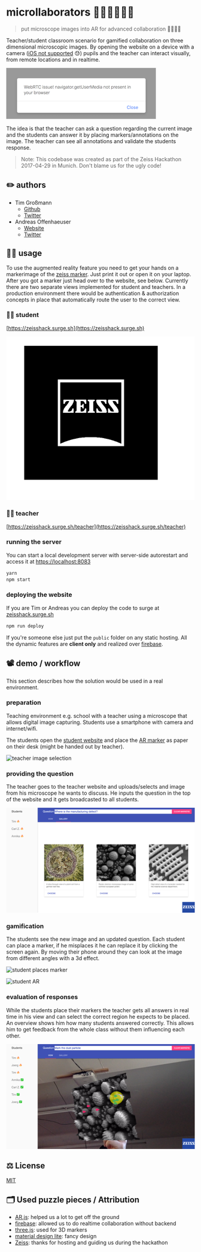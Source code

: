 # microllaborators 👩‍👦‍👦🔬👩‍🏫

> put microscope images into AR for advanced collaboration 🔮🔬👩‍🏫

Teacher/student classroom scenario for gamified collaboration on three dimensional microscopic images.
By opening the website on a device with a camera ([iOS not supported](https://webkit.org/status/#specification-webrtc) 😓) pupils and the teacher can interact visually, from remote locations and in realtime.

![safari fails](./safari-fail.png)

The idea is that the teacher can ask a question regarding the current image and the students can answer it by placing markers/annotations on the image. The teacher can see all annotations and validate the students response.

> Note: This codebase was created as part of the Zeiss Hackathon 2017-04-29 in Munich. Don't blame us for the ugly code!

## ✏️ authors

* Tim Großmann
  * [Github](http://github.com/timgrossmann)
  * [Twitter](https://twitter.com/timigrossmann)
* Andreas Offenhaeuser
  * [Website](http://anoff.io)
  * [Twitter](https://twitter.com/an0xff)

## 👾🦄 usage

To use the augmented reality feature you need to get your hands on a markerimage of the [zeiss marker](./public/markers/zeiss.jpg). Just print it out or open it on your laptop. After you got a marker just head over to the website, see below.
Currently there are two separate views implemented for student and teachers. In a production environment there would be authentication & authorization concepts in place that automatically route the user to the correct view.

### 👨‍🎓 student

[https://zeisshack.surge.sh](https://zeisshack.surge.sh)

![AR marker](./public/markers/zeiss.jpg)

### 👩‍🏫 teacher

[https://zeisshack.surge.sh/teacher](https://zeisshack.surge.sh/teacher)

### running the server

You can start a local development server with server-side autorestart and access it at [https://localhost:8083](https://localhost:8083)

```sh
yarn
npm start
```

### deploying the website

If you are Tim or Andreas you can deploy the code to surge at [zeisshack.surge.sh](https://zeisshack.surge.sh)

```sh
npm run deploy
```

If you're someone else just put the `public` folder on any static hosting.
All the dynamic features are **client only** and realized over [firebase](http://firebase.com).

## 📽 demo / workflow

This section describes how the solution would be used in a real environment.

### preparation

Teaching environment e.g. school with a teacher using a microscope that allows digital image capturing. Students use a smartphone with camera and internet/wifi.

The students open the [student website](https://zeisshackathon.surge.sh) and place the [AR marker](./public/markers/zeiss.jpg) as paper on their desk (might be handed out by teacher).

![teacher image selection](./demo/student_marker.png)

### providing the question

The teacher goes to the teacher website and uploads/selects and image from his microscope he wants to discuss. He inputs the question in the top of the website and it gets broadcasted to all students.

![teacher image selection](./demo/teacher_image_upload.png)

### gamification

The students see the new image and an updated question. Each student can place a marker, if he misplaces it he can replace it by clicking the screen again.
By moving their phone around they can look at the image from different angles with a 3d effect.

![student places marker](./demo/student_3d.png)

![student AR](./demo/student_ar.gif)

### evaluation of responses

While the students place their markers the teacher gets all answers in real time in his view and can select the correct region he expects to be placed. An overview shows him how many students answered correctly. This allows him to get feedback from the whole class without them influencing each other.

![teacher results](./demo/teacher_results.png)

## ⚖️ License

[MIT](./LICENSE)

## 🗂 Used puzzle pieces / Attribution

* [AR.js](https://github.com/jeromeetienne/AR.js): helped us a lot to get off the ground
* [firebase](firebase.google.com): allowed us to do realtime collaboration without backend
* [three.js](https://github.com/jeromeetienne/AR.js/tree/master/three.js): used for 3D markers
* [material design lite](https://getmdl.io/components/index.html): fancy design
* [Zeiss](https://www.zeiss.com): thanks for hosting and guiding us during the hackathon
